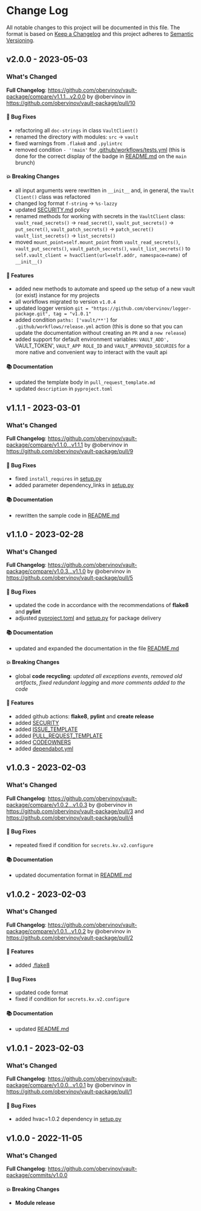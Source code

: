 # Change Log
All notable changes to this project will be documented in this file.
The format is based on [Keep a Changelog](http://keepachangelog.com/) and this project adheres to [Semantic Versioning](http://semver.org/).


## v2.0.0 - 2023-05-03
### What's Changed
**Full Changelog**: https://github.com/obervinov/vault-package/compare/v1.1.1...v2.0.0 by @obervinov in https://github.com/obervinov/vault-package/pull/10
#### 🐛 Bug Fixes
* refactoring all `doc-strings` in class `VaultClient()`
* renamed the directory with modules: `src` -> `vault`
* fixed warnings from `.flake8` and `.pylintrc`
* removed condition `- '!main'` for [.github/workflows/tests.yml](https://github.com/obervinov/vault-package/blob/v2.0.0/.github/workflows/tests.yml#L3-L8) (this is done for the correct display of the badge in [README.md](https://github.com/obervinov/vault-package/blob/v2.0.0/README.md?plain=1#L4) on the `main` brunch)
#### 💥 Breaking Changes
* all input arguments were rewritten in `__init__` and, in general, the `Vault Client()` class was refactored
* changed log format `f-string` -> `%s-lazzy`
* updated [SECURITY.md](https://github.com/obervinov/vault-package/blob/v2.0.0/SECURITY.md) policy
* renamed methods for working with secrets in the `VaultClient` class: `vault_read_secrets()` -> `read_secret()`, `vault_put_secrets()` -> `put_secret()`, `vault_patch_secrets()` -> `patch_secret()` `vault_list_secrets()` -> `list_secrets()`
* moved `mount_point=self.mount_point` from `vault_read_secrets()`, `vault_put_secrets()`, `vault_patch_secrets()`, `vault_list_secrets()` to `self.vault_client = hvacClient(url=self.addr, namespace=name)` of `__init__()`
#### 🚀 Features
* added new methods to automate and speed up the setup of a new vault (or exist) instance for my projects
* all workflows migrated to version `v1.0.4`
* updated logger version `git = "https://github.com/obervinov/logger-package.git", tag = "v1.0.1"`
* added condition `paths: ['vault/**']` for `.github/workflows/release.yml` action (this is done so that you can update the documentation without creating an `PR` and a `new release`)
* added support for default environment variables: `VAULT_ADD', `VAULT_TOKEN', `VAULT_APP ROLE_ID` and `VAULT_APPROVED_SECURIES` for a more native and convenient way to interact with the vault api
#### 📚 Documentation
* updated the template body in `pull_request_template.md`
* updated `description` in `pyproject.toml`



## v1.1.1 - 2023-03-01
### What's Changed
**Full Changelog**: https://github.com/obervinov/vault-package/compare/v1.1.0...v1.1.1 by @obervinov in https://github.com/obervinov/vault-package/pull/9
#### 🐛 Bug Fixes
* fixed `install_requires` in [setup.py](https://github.com/obervinov/vault-package/blob/main/setup.py)
* added parameter dependency_links in [setup.py](https://github.com/obervinov/vault-package/blob/main/setup.py)
#### 📚 Documentation
* rewritten the sample code in [README.md](https://github.com/obervinov/vault-package/blob/main/README.md)



## v1.1.0 - 2023-02-28
### What's Changed
**Full Changelog**: https://github.com/obervinov/vault-package/compare/v1.0.3...v1.1.0 by @obervinov in https://github.com/obervinov/vault-package/pull/5
#### 🐛 Bug Fixes
* updated the code in accordance with the recommendations of **flake8** and **pylint**
* adjusted [pyproject.toml](https://github.com/obervinov/vault-package/blob/main/pyproject.toml) and [setup.py](https://github.com/obervinov/vault-package/blob/main/setup.py) for package delivery
#### 📚 Documentation
* updated and expanded the documentation in the file [README.md](https://github.com/obervinov/vault-package/blob/main/README.md)
#### 💥 Breaking Changes
* global **code recycling**: _updated all exceptions events_, _removed old artifacts_, _fixed redundant logging_ and _more comments added to the code_
#### 🚀 Features
* added github actions: **flake8**, **pylint** and **create release**
* added [SECURITY](https://github.com/obervinov/vault-package/blob/main/SECURITY.md)
* added [ISSUE_TEMPLATE](https://github.com/obervinov/vault-package/tree/main/.github/ISSUE_TEMPLATE)
* added [PULL_REQUEST_TEMPLATE](https://github.com/obervinov/vault-package/tree/main/.github/PULL_REQUEST_TEMPLATE)
* added [CODEOWNERS](https://github.com/obervinov/vault-package/tree/main/.github/CODEOWNERS)
* added [dependabot.yml](https://github.com/obervinov/vault-package/tree/main/.github/dependabot.yml)


## v1.0.3 - 2023-02-03
### What's Changed
**Full Changelog**: https://github.com/obervinov/vault-package/compare/v1.0.2...v1.0.3 by @obervinov in https://github.com/obervinov/vault-package/pull/3 and https://github.com/obervinov/vault-package/pull/4
#### 🐛 Bug Fixes
* repeated fixed if condition for `secrets.kv.v2.configure`
#### 📚 Documentation
* updated documentation format in [README.md](https://github.com/obervinov/vault-package/blob/main/README.md)



## v1.0.2 - 2023-02-03
### What's Changed
**Full Changelog**: https://github.com/obervinov/vault-package/compare/v1.0.1...v1.0.2 by @obervinov in https://github.com/obervinov/vault-package/pull/2
#### 🚀 Features
* added [.flake8](https://github.com/obervinov/vault-package/blob/main/.flake8)
#### 🐛 Bug Fixes
* updated code format
* fixed if condition for `secrets.kv.v2.configure`
#### 📚 Documentation
* updated [README.md](https://github.com/obervinov/vault-package/blob/main/README.md)



## v1.0.1 - 2023-02-03
### What's Changed
**Full Changelog**: https://github.com/obervinov/vault-package/compare/v1.0.0...v1.0.1 by @obervinov in https://github.com/obervinov/vault-package/pull/1
#### 🐛 Bug Fixes
* added hvac=1.0.2 dependency in [setup.py](https://github.com/obervinov/vault-package/blob/main/setup.py)



## v1.0.0 - 2022-11-05
### What's Changed
**Full Changelog**: https://github.com/obervinov/vault-package/commits/v1.0.0
#### 💥 Breaking Changes
* **Module release**
